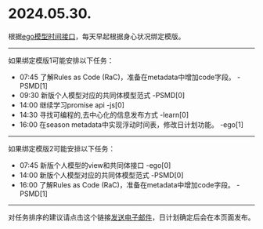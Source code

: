 # 2024.05.30.

根据[ego模型时间接口](https://gitee.com/hyg/blog/blob/master/timeflow.md)，每天早起根据身心状况绑定模版。

---
如果绑定模版1可能安排以下任务：

- 07:45	了解Rules as Code (RaC)，准备在metadata中增加code字段。 -PSMD[1]
- 09:30	新版个人模型对应的共同体模型范式 -PSMD[0]
- 14:00	继续学习promise api -js[0]
- 14:30	寻找可编程的,去中心化的信息发布方式 -learn[0]
- 16:00	在season metadata中实现浮动时间表，修改日计划功能。 -ego[1]

---
如果绑定模版2可能安排以下任务：

- 07:45	新版个人模型的view和共同体接口 -ego[0]
- 14:00	新版个人模型对应的共同体模型范式 -PSMD[0]
- 16:00	了解Rules as Code (RaC)，准备在metadata中增加code字段。 -PSMD[1]

---
对任务排序的建议请点击这个链接<a href="mailto:huangyg@mars22.com?subject=关于2024.05.30.任务排序的建议&body=date: 20240530%0D%0Afile: ../../blog/release/time/d.20240530.md%0D%0A---请勿修改邮件主题及以上内容---%0D%0A">发送电子邮件</a>，日计划确定后会在本页面发布。